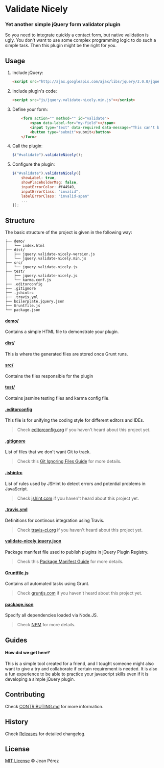 # Validate Nicely

### Yet another simple jQuery form validator plugin

So you need to integrate quickly a contact form, but native validation is ugly. You don't want to use some complex programming logic to do such a simple task. Then this plugin might be the right for you. 

## Usage

1. Include jQuery:

	```html
	<script src="http://ajax.googleapis.com/ajax/libs/jquery/2.0.0/jquery.min.js"></script>
	```

2. Include plugin's code:

	```html
	<script src="js/jquery.validate-nicely.min.js"></script>
	```
3. Define your form:


	```html
		<form action="" method="" id="validate">
			<span data-label-for="my-field"></span>
			<input type="text" data-required data-message="This can't be empty" id="my-field">
			<button type="submit">submit</button>
		</form>
	```

4. Call the plugin:

	```javascript
	$("#validate").validateNicely();
	```
5. Configure the plugin:

	```javascript
	$("#validate").validateNicely({
		showLabel: true,
		showPlaceholderMsg: false,
		inputErrorColor: #f44949,
		inputErrorClass: "invalid",
		labelErrorClass: "invalid-span"
		...
	});
	```


## Structure

The basic structure of the project is given in the following way:

```
├── demo/
│   └── index.html
├── dist/
│   ├── jquery.validate-nicely-version.js
│   └── jquery.validate-nicely.min.js
├── src/
│   └── jquery.validate-nicely.js
├── test/
│   ├── jquery.validate-nicely.js
│   └── karma.conf.js
├── .editorconfig
├── .gitignore
├── .jshintrc
├── .travis.yml
├── boilerplate.jquery.json
├── Gruntfile.js
└── package.json
```

#### [demo/](https://[REPO]/tree/master/demo)

Contains a simple HTML file to demonstrate your plugin.

#### [dist/](https://[REPO]/tree/master/dist)

This is where the generated files are stored once Grunt runs.

#### [src/](https://[REPO]/tree/master/src)

Contains the files responsible for the plugin


#### [test/](https://[REPO]/tree/master/test)

Contains jasmine testing files and karma config file.

#### [.editorconfig](https://[REPO]/tree/master/.editorconfig)

This file is for unifying the coding style for different editors and IDEs.

> Check [editorconfig.org](http://editorconfig.org) if you haven't heard about this project yet.

#### [.gitignore](https://[REPO]/tree/master/.gitignore)

List of files that we don't want Git to track.

> Check this [Git Ignoring Files Guide](https://help.github.com/articles/ignoring-files) for more details.

#### [.jshintrc](https://[REPO]/tree/master/.jshintrc)

List of rules used by JSHint to detect errors and potential problems in JavaScript.

> Check [jshint.com](http://jshint.com/about/) if you haven't heard about this project yet.

#### [.travis.yml](https://[REPO]/tree/master/.travis.yml)

Definitions for continous integration using Travis.

> Check [travis-ci.org](http://about.travis-ci.org/) if you haven't heard about this project yet.

#### [validate-nicely.jquery.json](https://[REPO]/tree/master/validate-nicely.jquery.json)

Package manifest file used to publish plugins in jQuery Plugin Registry.

> Check this [Package Manifest Guide](http://plugins.jquery.com/docs/package-manifest/) for more details.

#### [Gruntfile.js](https://[REPO]/tree/master/Gruntfile.js)

Contains all automated tasks using Grunt.

> Check [gruntjs.com](http://gruntjs.com) if you haven't heard about this project yet.

#### [package.json]([REPO]/tree/master/package.json)

Specify all dependencies loaded via Node.JS.

> Check [NPM](https://npmjs.org/doc/json.html) for more details.

## Guides

#### How did we get here?

This is a simple tool created for a friend, and I tought someone might also want to give a try and collaborate if certain requirement is needed. It is also a fun experience to be able to practice your javascript skills even if it is developing a simple jQuery plugin.

## Contributing

Check [CONTRIBUTING.md](https://[REPO]/master/CONTRIBUTING.md) for more information.

## History

Check [Releases](https://[REPO]/releases) for detailed changelog.

## License

[MIT License](http://jeanperez.mit-license.org) © Jean Pérez
